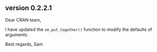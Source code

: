 ## version 0.2.2.1
Dear CRAN team,

I have updated the `sm_put_together()` function to modify the defaults of arguments.

Best regards,
Sam
